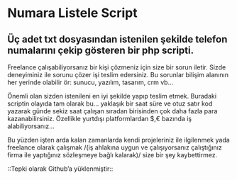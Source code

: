 # Numara Listele Script
Üç adet  txt dosyasından istenilen şekilde telefon numalarını çekip gösteren bir  php scripti. 
---
Freelance çalışabiliyorsanız bir kişi çözmeniz için size bir sorun iletir. Sizde deneyiminiz ile sorunu çözer işi teslim edersiniz.  Bu sorunlar bilişim alanının her yerinde olabilir  ör: sunucu, yazılım, tasarım, crm vb… 

Önemli olan sizden istenileni en iyi şekilde yapıp teslim etmek. Buradaki scriptin olayıda tam olarak bu… yaklaşık bir saat süre ve otuz satır kod yazarak günde sekiz saat çalışan sıradan birisinden çok daha fazla para kazanabilirsiniz. Özellikle yurtdışı platformlardan $,€ bazında iş alabiliyorsanız…

Bu yüzden işten arda kalan zamanlarda kendi projeleriniz ile ilgilenmek yada freelance olarak çalışmak /(iş ahlakına uygun ve  çalışıyorsanız çalıştığınız firma ile yaptığınız sözleşmeye bağlı kalarak)/  size bir şey kaybettirmez.

::Tepki olarak Github’a yüklenmiştir::
